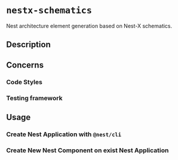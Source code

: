 # `nestx-schematics`

Nest architecture element generation based on Nest-X schematics.

## Description



## Concerns

### Code Styles



### Testing framework



## Usage

### Create Nest Application with `@nest/cli`


### Create New Nest Component on exist Nest Application
